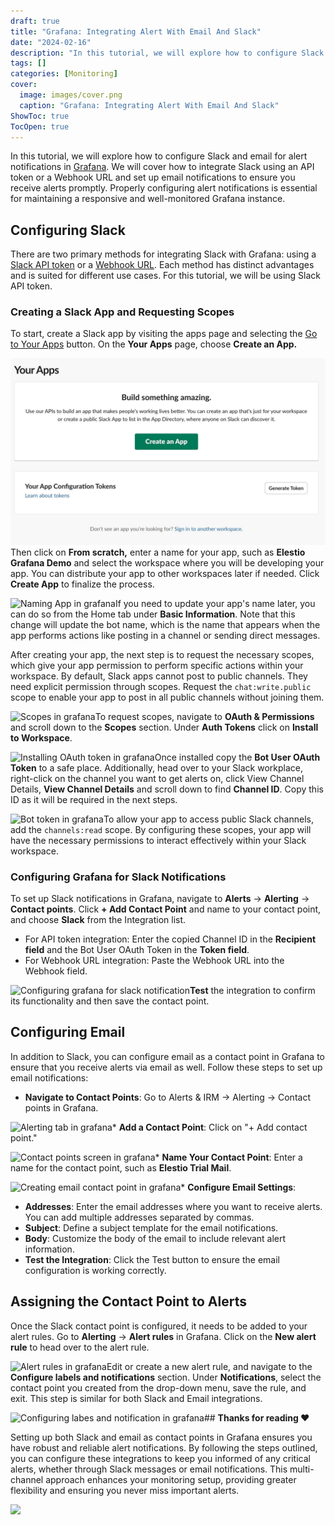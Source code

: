```yaml
---
draft: true
title: "Grafana: Integrating Alert With Email And Slack"
date: "2024-02-16"
description: "In this tutorial, we will explore how to configure Slack and email for alert notifications in Grafana. We will cover how to integrate Slack using an API token or a Webhook URL and set up email notifications to ensure you receive alerts promptly. Properly configuring alert notifications is essential for"
tags: []
categories: [Monitoring]
cover:
  image: images/cover.png
  caption: "Grafana: Integrating Alert With Email And Slack"
ShowToc: true
TocOpen: true
---
```



In this tutorial, we will explore how to configure Slack and email for alert notifications in [Grafana](https://elest.io/open-source/grafana?ref=blog.elest.io). We will cover how to integrate Slack using an API token or a Webhook URL and set up email notifications to ensure you receive alerts promptly. Properly configuring alert notifications is essential for maintaining a responsive and well\-monitored Grafana instance.

## Configuring Slack

There are two primary methods for integrating Slack with Grafana: using a [Slack API token](https://api.slack.com/authentication/token-types?ref=blog.elest.io) or a [Webhook URL](https://api.slack.com/messaging/webhooks?ref=blog.elest.io). Each method has distinct advantages and is suited for different use cases. For this tutorial, we will be using Slack API token.

### Creating a Slack App and Requesting Scopes

To start, create a Slack app by visiting the apps page and selecting the [Go to Your Apps](https://api.slack.com/apps?ref=blog.elest.io) button. On the **Your Apps** page, choose **Create an App.**

![Create app screen in grafana](images/Screenshot-2024-07-17-at-12.06.47-PM.jpg)Then click on **From scratch,** enter a name for your app, such as **Elestio Grafana Demo** and select the workspace where you will be developing your app. You can distribute your app to other workspaces later if needed. Click **Create App** to finalize the process. 

![Naming App in grafana](https://blog.elest.io/content/images/2024/07/Screenshot-2024-07-17-at-12.10.40-PM.jpg)If you need to update your app's name later, you can do so from the Home tab under **Basic Information**. Note that this change will update the bot name, which is the name that appears when the app performs actions like posting in a channel or sending direct messages.

After creating your app, the next step is to request the necessary scopes, which give your app permission to perform specific actions within your workspace. By default, Slack apps cannot post to public channels. They need explicit permission through scopes. Request the `chat:write.public` scope to enable your app to post in all public channels without joining them. 

![Scopes in grafana](https://blog.elest.io/content/images/2024/07/Screenshot-2024-07-17-at-12.16.08-PM.jpg)To request scopes, navigate to **OAuth \& Permissions** and scroll down to the **Scopes** section. Under **Auth Tokens** click on **Install to Workspace**. 

![Installing OAuth token in grafana](https://blog.elest.io/content/images/2024/07/Screenshot-2024-07-17-at-12.17.42-PM.jpg)Once installed copy the **Bot User OAuth Token** to a safe place. Additionally, head over to your Slack workplace, right\-click on the channel you want to get alerts on, click View Channel Details, **View Channel Details** and scroll down to find **Channel ID**. Copy this ID as it will be required in the next steps.

![Bot token in grafana](https://blog.elest.io/content/images/2024/07/Screenshot-2024-07-17-at-12.18.52-PM.jpg)To allow your app to access public Slack channels, add the `channels:read` scope. By configuring these scopes, your app will have the necessary permissions to interact effectively within your Slack workspace.

### Configuring Grafana for Slack Notifications

To set up Slack notifications in Grafana, navigate to **Alerts** \-\> **Alerting** \-\> **Contact points**. Click **\+ Add Contact Point** and name to your contact point, and choose **Slack** from the Integration list.

* For API token integration: Enter the copied Channel ID in the **Recipient field** and the Bot User OAuth Token in the **Token field**.
* For Webhook URL integration: Paste the Webhook URL into the Webhook field.

![Configuring grafana for slack notification](https://blog.elest.io/content/images/2024/07/Screenshot-2024-07-17-at-12.34.49-PM.jpg)**Test** the integration to confirm its functionality and then save the contact point.

## Configuring Email

In addition to Slack, you can configure email as a contact point in Grafana to ensure that you receive alerts via email as well. Follow these steps to set up email notifications:

* **Navigate to Contact Points**: Go to Alerts \& IRM \-\> Alerting \-\> Contact points in Grafana.

![Alerting tab in grafana](https://blog.elest.io/content/images/2024/07/Screenshot-2024-07-17-at-12.01.48-PM.jpg)* **Add a Contact Point**: Click on "\+ Add contact point."

![Contact points screen in grafana](https://blog.elest.io/content/images/2024/07/Screenshot-2024-07-17-at-12.05.25-PM.jpg)* **Name Your Contact Point**: Enter a name for the contact point, such as **Elestio Trial Mail**.

![Creating email contact point in grafana](https://blog.elest.io/content/images/2024/07/Screenshot-2024-07-17-at-12.06.28-PM.jpg)* **Configure Email Settings**:
* **Addresses**: Enter the email addresses where you want to receive alerts. You can add multiple addresses separated by commas.
* **Subject**: Define a subject template for the email notifications.
* **Body**: Customize the body of the email to include relevant alert information.
* **Test the Integration**: Click the Test button to ensure the email configuration is working correctly.

## Assigning the Contact Point to Alerts

Once the Slack contact point is configured, it needs to be added to your alert rules. Go to **Alerting** \-\> **Alert rules** in Grafana. Click on the **New alert rule** to head over to the alert rule.

![Alert rules in grafana](https://blog.elest.io/content/images/2024/07/Screenshot-2024-07-17-at-12.38.52-PM.jpg)Edit or create a new alert rule, and navigate to the **Configure labels and notifications** section. Under **Notifications**, select the contact point you created from the drop\-down menu, save the rule, and exit. This step is similar for both Slack and Email integrations.

![Configuring labes and notification in grafana](https://blog.elest.io/content/images/2024/07/Screenshot-2024-07-17-at-12.40.13-PM-1.jpg)## **Thanks for reading ❤️**

Setting up both Slack and email as contact points in Grafana ensures you have robust and reliable alert notifications. By following the steps outlined, you can configure these integrations to keep you informed of any critical alerts, whether through Slack messages or email notifications. This multi\-channel approach enhances your monitoring setup, providing greater flexibility and ensuring you never miss important alerts.

[![](https://pub-da36157c854648669813f3f76c526c2b.r2.dev/deploy-on-elestio-black.png)](https://elest.io/open-source/grafana?ref=blog.elest.io)

